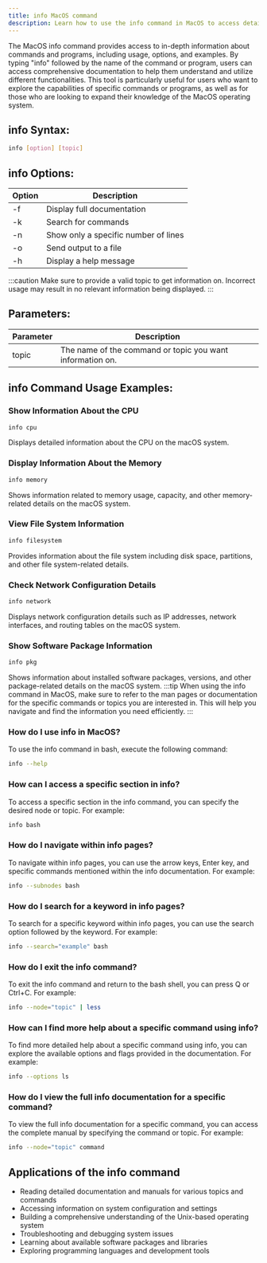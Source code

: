 ```yaml
---
title: info MacOS command
description: Learn how to use the info command in MacOS to access detailed information about commands and programs.
---
```


The MacOS info command provides access to in-depth information about commands and programs, including usage, options, and examples. By typing "info" followed by the name of the command or program, users can access comprehensive documentation to help them understand and utilize different functionalities. This tool is particularly useful for users who want to explore the capabilities of specific commands or programs, as well as for those who are looking to expand their knowledge of the MacOS operating system.
## info Syntax:
```bash
info [option] [topic]
```
## info Options:

| Option | Description                 |
|--------|-----------------------------|
| -f     | Display full documentation   |
| -k     | Search for commands          |
| -n     | Show only a specific number of lines  |
| -o     | Send output to a file       |
| -h     | Display a help message      |

:::caution
Make sure to provide a valid topic to get information on. Incorrect usage may result in no relevant information being displayed.
:::

## Parameters:
| Parameter | Description                 |
|-----------|-----------------------------|
| topic     | The name of the command or topic you want information on. |
## info Command Usage Examples:
### Show Information About the CPU
```bash
info cpu
```
Displays detailed information about the CPU on the macOS system.

### Display Information About the Memory
```bash
info memory
```
Shows information related to memory usage, capacity, and other memory-related details on the macOS system.

### View File System Information
```bash
info filesystem
```
Provides information about the file system including disk space, partitions, and other file system-related details.

### Check Network Configuration Details
```bash
info network
```
Displays network configuration details such as IP addresses, network interfaces, and routing tables on the macOS system.

### Show Software Package Information
```bash
info pkg
```
Shows information about installed software packages, versions, and other package-related details on the macOS system.
:::tip
When using the info command in MacOS, make sure to refer to the man pages or documentation for the specific commands or topics you are interested in. This will help you navigate and find the information you need efficiently.
:::

### How do I use info in MacOS?
To use the info command in bash, execute the following command:
```bash
info --help
```

### How can I access a specific section in info?
To access a specific section in the info command, you can specify the desired node or topic. For example:
```bash
info bash
```

### How do I navigate within info pages?
To navigate within info pages, you can use the arrow keys, Enter key, and specific commands mentioned within the info documentation. For example:
```bash
info --subnodes bash
```

### How do I search for a keyword in info pages?
To search for a specific keyword within info pages, you can use the search option followed by the keyword. For example:
```bash
info --search="example" bash
```

### How do I exit the info command?
To exit the info command and return to the bash shell, you can press Q or Ctrl+C. For example:
```bash
info --node="topic" | less
```

### How can I find more help about a specific command using info?
To find more detailed help about a specific command using info, you can explore the available options and flags provided in the documentation. For example:
```bash
info --options ls
```

### How do I view the full info documentation for a specific command?
To view the full info documentation for a specific command, you can access the complete manual by specifying the command or topic. For example:
```bash
info --node="topic" command
```
## Applications of the info command

- Reading detailed documentation and manuals for various topics and commands
- Accessing information on system configuration and settings
- Building a comprehensive understanding of the Unix-based operating system
- Troubleshooting and debugging system issues
- Learning about available software packages and libraries
- Exploring programming languages and development tools